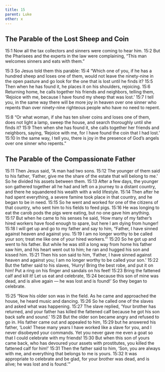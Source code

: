 ```yaml
---
title: 15
parent: Luke
other: x
---
```


## The Parable of the Lost Sheep and Coin

<a name="15:1">15:1</a> Now all the tax collectors and sinners were coming to hear him. <a name="15:2">15:2</a> But the Pharisees and the experts in the law were complaining, “This man welcomes sinners and eats with them.”

<a name="15:3">15:3</a> So Jesus told them this parable: <a name="15:4">15:4</a> “Which one of you, if he has a hundred sheep and loses one of them, would not leave the ninety-nine in the open pasture and go look for the one that is lost until he finds it? <a name="15:5">15:5</a> Then when he has found it, he places it on his shoulders, rejoicing. <a name="15:6">15:6</a> Returning home, he calls together his friends and neighbors, telling them, ‘Rejoice with me, because I have found my sheep that was lost.’ <a name="15:7">15:7</a> I tell you, in the same way there will be more joy in heaven over one sinner who repents than over ninety-nine righteous people who have no need to repent.

<a name="15:8">15:8</a> “Or what woman, if she has ten silver coins and loses one of them, does not light a lamp, sweep the house, and search thoroughly until she finds it? <a name="15:9">15:9</a> Then when she has found it, she calls together her friends and neighbors, saying, ‘Rejoice with me, for I have found the coin that I had lost.’ <a name="15:10">15:10</a> In the same way, I tell you, there is joy in the presence of God’s angels over one sinner who repents.”

## The Parable of the Compassionate Father

<a name="15:11">15:11</a> Then Jesus said, “A man had two sons. <a name="15:12">15:12</a> The younger of them said to his father, ‘Father, give me the share of the estate that will belong to me.’ So he divided his assets between them. <a name="15:13">15:13</a> After a few days, the younger son gathered together all he had and left on a journey to a distant country, and there he squandered his wealth with a wild lifestyle. <a name="15:14">15:14</a> Then after he had spent everything, a severe famine took place in that country, and he began to be in need. <a name="15:15">15:15</a> So he went and worked for one of the citizens of that country, who sent him to his fields to feed pigs. <a name="15:16">15:16</a> He was longing to eat the carob pods the pigs were eating, but no one gave him anything. <a name="15:17">15:17</a> But when he came to his senses he said, ‘How many of my father’s hired workers have food enough to spare, but here I am dying from hunger! <a name="15:18">15:18</a> I will get up and go to my father and say to him, “Father, I have sinned against heaven and against you. <a name="15:19">15:19</a> I am no longer worthy to be called your son; treat me like one of your hired workers.”’ <a name="15:20">15:20</a> So he got up and went to his father. But while he was still a long way from home his father saw him, and his heart went out to him; he ran and hugged his son and kissed him. <a name="15:21">15:21</a> Then his son said to him, ‘Father, I have sinned against heaven and against you; I am no longer worthy to be called your son.’ <a name="15:22">15:22</a> But the father said to his slaves, ‘Hurry! Bring the best robe, and put it on him! Put a ring on his finger and sandals on his feet! <a name="15:23">15:23</a> Bring the fattened calf and kill it! Let us eat and celebrate, <a name="15:24">15:24</a> because this son of mine was dead, and is alive again — he was lost and is found!’ So they began to celebrate.

<a name="15:25">15:25</a> “Now his older son was in the field. As he came and approached the house, he heard music and dancing. <a name="15:26">15:26</a> So he called one of the slaves and asked what was happening. <a name="15:27">15:27</a> The slave replied, ‘Your brother has returned, and your father has killed the fattened calf because he got his son back safe and sound.’ <a name="15:28">15:28</a> But the older son became angry and refused to go in. His father came out and appealed to him, <a name="15:29">15:29</a> but he answered his father, ‘Look! These many years I have worked like a slave for you, and I never disobeyed your commands. Yet you never gave me even a goat so that I could celebrate with my friends! <a name="15:30">15:30</a> But when this son of yours came back, who has devoured your assets with prostitutes, you killed the fattened calf for him!’ <a name="15:31">15:31</a> Then the father said to him, ‘Son, you are always with me, and everything that belongs to me is yours. <a name="15:32">15:32</a> It was appropriate to celebrate and be glad, for your brother was dead, and is alive; he was lost and is found.’”

